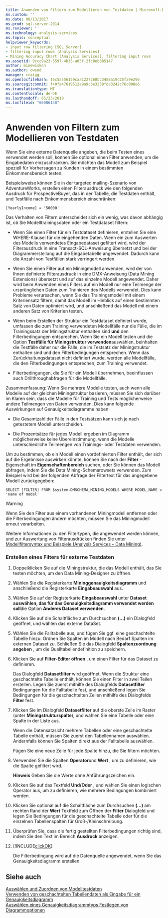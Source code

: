 ```yaml
---
title: Anwenden von Filtern zum Modellieren von Testdaten | Microsoft-Dokumentation
ms.custom: ''
ms.date: 06/13/2017
ms.prod: sql-server-2014
ms.reviewer: ''
ms.technology: analysis-services
ms.topic: conceptual
helpviewer_keywords:
- input row filtering [SQL Server]
- filtering input rows [Analysis Services]
- Mining Accuracy Chart [Analysis Services], filtering input rows
ms.assetid: 9ccc9a23-5597-4b35-a05f-2fc8eb885147
author: minewiskan
ms.author: owend
manager: craigg
ms.openlocfilehash: 16c5a556159caa1227268bc3488a19d25fa9e296
ms.sourcegitcommit: f40fa47619512a9a9c3e3258fda3242c76c008e6
ms.translationtype: MT
ms.contentlocale: de-DE
ms.lasthandoff: 05/23/2019
ms.locfileid: "66086148"
---
```

# <a name="apply-filters-to-model-testing-data"></a>Anwenden von Filtern zum Modellieren von Testdaten
  Wenn Sie eine externe Datenquelle angeben, die beim Testen eines verwendet werden soll, können Sie optional einen Filter anwenden, um die Eingabedaten einzuschränken. Sie möchten das Modell zum Beispiel speziell für Vorhersagen zu Kunden in einem bestimmten Einkommensbereich testen.  
  
 Beispielsweise können Sie in der targeted mailing-Szenario von AdventureWorks, erstellen einen Filterausdruck wie den folgenden Ausdruck für ProspectiveBuyer, das in der Tabelle, die Testdaten enthält, und Testfälle nach Einkommensbereich einschränken:  
  
 `[YearlyIncome] = '50000'`  
  
 Das Verhalten von Filtern unterscheidet sich ein wenig, was davon abhängig ist, ob Sie Modelltrainingsdaten oder ein Testdataset filtern:  
  
-   Wenn Sie einen Filter für ein Testdataset definieren, erstellen Sie eine WHERE-Klausel für die eingehenden Daten. Wenn ein zum Auswerten des Modells verwendetes Eingabedataset gefiltert wird, wird der Filterausdruck in eine Transact-SQL-Anweisung übersetzt und bei der Diagrammerstellung auf die Eingabetabelle angewendet. Dadurch kann die Anzahl von Testfällen stark verringert werden.  
  
-   Wenn Sie einen Filter auf ein Miningmodell anwenden, wird der von Ihnen definierte Filterausdruck in eine DMX-Anweisung (Data Mining Extensions) übersetzt und auf das einzelne Modell angewendet. Daher wird beim Anwenden eines Filters auf ein Modell nur eine Teilmenge der ursprünglichen Daten zum Trainieren des Modells verwendet. Dies kann Probleme verursachen, wenn Sie das Trainingsmodell mit einem Kriteriensatz filtern, damit das Modell im Hinblick auf einen bestimmten Satz von Daten optimiert wird, und anschließend das Modell mit einem anderen Satz von Kriterien testen.  
  
-   Wenn beim Erstellen der Struktur ein Testdataset definiert wurde, umfassen die zum Training verwendeten Modellfälle nur die Fälle, die im Trainingssatz der Miningstruktur enthalten sind **und** den Filterbedingungen entsprechen. Wenn Sie ein Modell testen und die Option **Testfälle für Miningstruktur verwenden**auswählen, beinhalten die Testfälle daher nur die Fälle, die im Testsatz der Miningstruktur enthalten sind und den Filterbedingungen entsprechen. Wenn das Zurückhaltungsdataset nicht definiert wurde, werden alle Modellfälle, die den Filterbedingungen entsprechen, zum Training verwendet.  
  
-   Filterbedingungen, die Sie für ein Modell übernehmen, beeinflussen auch Drillthroughabfragen für die Modellfälle.  
  
 Zusammenfassung: Wenn Sie mehrere Modelle testen, auch wenn alle Modelle auf der gleichen Miningstruktur basieren, müssen Sie sich darüber im Klaren sein, dass die Modelle für Training und Tests möglicherweise andere Teilmengen von Daten verwenden. Dies kann folgende Auswirkungen auf Genauigkeitsdiagramme haben:  
  
-   Die Gesamtzahl der Fälle in den Testsätzen kann sich je nach getestetem Modell unterscheiden.  
  
-   Die Prozentsätze für jedes Modell ergeben im Diagramm möglicherweise keine Übereinstimmung, wenn die Modelle unterschiedliche Teilmengen von Trainings- oder Testdaten verwenden.  
  
 Um zu bestimmen, ob ein Modell einen vordefinierten Filter enthält, der sich auf die Ergebnisse auswirken könnte, können Sie nach der **Filter** -Eigenschaft im **Eigenschaftenbereich** suchen, oder Sie können das Modell abfragen, indem Sie die Data Mining-Schemarowsets verwenden. Zum Beispiel wird bei der folgenden Abfrage der Filtertext für das angegebene Modell zurückgegeben:  
  
 `SELECT [FILTER] FROM $system.DMSCHEMA_MINING_MODELS WHERE MODEL_NAME = 'name of model'`  
  
> [!WARNING]  
>  Wenn Sie den Filter aus einem vorhandenen Miningmodell entfernen oder die Filterbedingungen ändern möchten, müssen Sie das Miningmodell erneut verarbeiten.  
  
 Weitere Informationen zu den Filtertypen, die angewendet werden können, und zur Auswertung von Filterausdrücken finden Sie unter [Modellfiltersyntax und Beispiele &#40;Analysis Services – Data Mining&#41;](model-filter-syntax-and-examples-analysis-services-data-mining.md).  
  
### <a name="create-a-filter-on-external-testing-data"></a>Erstellen eines Filters für externe Testdaten  
  
1.  Doppelklicken Sie auf die Miningstruktur, die das Modell enthält, das Sie testen möchten, um den Data Mining-Designer zu öffnen.  
  
2.  Wählen Sie die Registerkarte **Mininggenauigkeitsdiagramm** und anschließend die Registerkarte **Eingabeauswahl** aus.  
  
3.  Wählen Sie auf der Registerkarte **Eingabeauswahl** unter **Dataset auswählen, das für das Genauigkeitsdiagramm verwendet werden soll**die Option **Anderes Dataset verwenden**.  
  
4.  Klicken Sie auf die Schaltfläche zum Durchsuchen **(...)**  ein Dialogfeld geöffnet, und wählen das externe DataSet.  
  
5.  Wählen Sie die Falltabelle aus, und fügen Sie ggf. eine geschachtelte Tabelle hinzu. Ordnen Sie Spalten im Modell nach Bedarf Spalten im externen Dataset zu. Schließen Sie das Dialogfeld **Spaltenzuordnung angeben** , um die Quelltabellendefinition zu speichern.  
  
6.  Klicken Sie auf **Filter-Editor öffnen** , um einen Filter für das Dataset zu definieren.  
  
     Das Dialogfeld **Datasetfilter** wird geöffnet. Wenn die Struktur eine geschachtelte Tabelle enthält, können Sie einen Filter in zwei Teilen erstellen. Legen Sie zuerst mithilfe des Dialogfelds **Datasetfilter** Bedingungen für die Falltabelle fest, und anschließend legen Sie Bedingungen für die geschachtelten Zeilen mithilfe des Dialogfelds **Filter** fest.  
  
7.  Klicken Sie im Dialogfeld **Datasetfilter** auf die oberste Zeile im Raster (unter **Miningstrukturspalte**), und wählen Sie eine Tabelle oder eine Spalte in der Liste aus.  
  
     Wenn die Datensatzsicht mehrere Tabellen oder eine geschachtelte Tabelle enthält, müssen Sie zuerst den Tabellennamen auswählen. Andernfalls können Sie Spalten direkt aus der Falltabelle auswählen.  
  
     Fügen Sie eine neue Zeile für jede Spalte hinzu, die Sie filtern möchten.  
  
8.  Verwenden Sie die Spalten **Operator**und **Wert** , um zu definieren, wie die Spalte gefiltert wird.  
  
     **Hinweis** Geben Sie die Werte ohne Anführungszeichen ein.  
  
9. Klicken Sie auf das Textfeld **Und/Oder** , und wählen Sie einen logischen Operator aus, um zu definieren, wie mehrere Bedingungen kombiniert werden.  
  
10. Klicken Sie optional auf die Schaltfläche zum Durchsuchen **(...)**  am rechten Rand der **Wert** Textfeld zum Öffnen der **Filter** Dialogfeld und legen Sie Bedingungen für die geschachtelte Tabelle oder für die einzelnen Tabellenspalten für Groß-/Kleinschreibung.  
  
11. Überprüfen Sie, dass die fertig gestellten Filterbedingungen richtig sind, indem Sie den Text im Bereich **Ausdruck** anzeigen.  
  
12. [!INCLUDE[clickOK](../../includes/clickok-md.md)]  
  
     Die Filterbedingung wird auf die Datenquelle angewendet, wenn Sie das Genauigkeitsdiagramm erstellen.  
  
## <a name="see-also"></a>Siehe auch  
 [Auswählen und Zuordnen von Modelltestdaten](choose-and-map-model-testing-data.md)   
 [Verwenden von geschachtelten Tabellendaten als Eingabe für ein Genauigkeitsdiagramm](using-nested-table-data-as-an-input-for-an-accuracy-chart.md)   
 [Auswählen eines Genauigkeitsdiagrammtyps Festlegen von Diagrammoptionen](choose-an-accuracy-chart-type-and-set-chart-options.md)  
  
  
